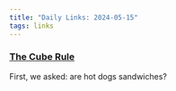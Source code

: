 ```yaml
---
title: "Daily Links: 2024-05-15"
tags: links
---
```


### [The Cube Rule](https://cuberule.com/)

First, we asked: are hot dogs sandwiches?
